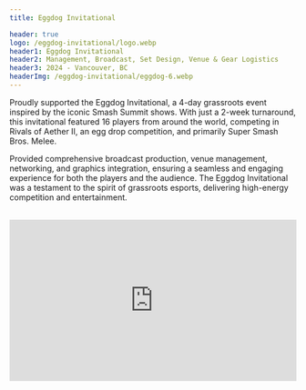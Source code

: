 ```yaml
---
title: Eggdog Invitational

header: true
logo: /eggdog-invitational/logo.webp
header1: Eggdog Invitational
header2: Management, Broadcast, Set Design, Venue & Gear Logistics
header3: 2024 - Vancouver, BC
headerImg: /eggdog-invitational/eggdog-6.webp
---
```


<script language='ts' setup>
import ImageViewer from "../.vitepress/components/ImageViewer.vue";
</script>

Proudly supported the Eggdog Invitational, a 4-day grassroots event inspired by the iconic Smash Summit shows. With just a 2-week turnaround, this invitational featured 16 players from around the world, competing in Rivals of Aether II, an egg drop competition, and primarily Super Smash Bros. Melee.

Provided comprehensive broadcast production, venue management, networking, and graphics integration, ensuring a seamless and engaging experience for both the players and the audience. The Eggdog Invitational was a testament to the spirit of grassroots esports, delivering high-energy competition and entertainment.

<ImageViewer :images="[
    { url: '/eggdog-invitational/eggdog-1.webp', alt: '' },
    { url: '/eggdog-invitational/eggdog-2.webp', alt: '' },
    { url: '/eggdog-invitational/eggdog-3.webp', alt: '' },
    { url: '/eggdog-invitational/eggdog-4.webp', alt: '' },
    { url: '/eggdog-invitational/eggdog-5.webp', alt: '' },
    { url: '/eggdog-invitational/eggdog-6.webp', alt: '' },
    { url: '/eggdog-invitational/eggdog-7.webp', alt: '' },
    { url: '/eggdog-invitational/eggdog-8.webp', alt: '' },
]" />

<br>

<iframe style="aspect-ratio: 16 / 9;" width="100%" height="auto" src="https://www.youtube.com/embed/A3kUvEd9qZo?si=UAxqUBc8GTUeAUXN" title="YouTube video player" frameborder="0" allow="accelerometer; autoplay; clipboard-write; encrypted-media; gyroscope; picture-in-picture; web-share" referrerpolicy="strict-origin-when-cross-origin" allowfullscreen></iframe>